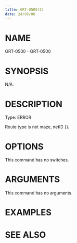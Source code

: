 ```yaml
---
title: GRT-0500(2)
date: 24/09/08
---
```


# NAME

GRT-0500 - GRT-0500

# SYNOPSIS

N/A.

# DESCRIPTION

Type: ERROR

Route type is not maze, netID {}.

# OPTIONS

This command has no switches.

# ARGUMENTS

This command has no arguments.

# EXAMPLES

# SEE ALSO
